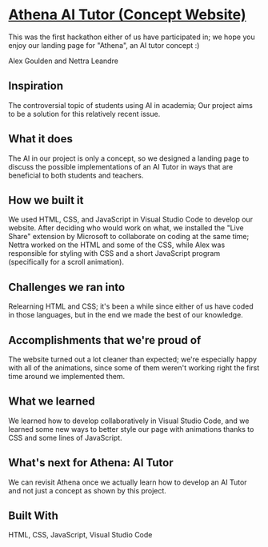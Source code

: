 # [Athena AI Tutor (Concept Website)](https://amgoulden.github.io/Athena-AI-Tutor-Concept-Website/)
This was the first hackathon either of us have participated in; we hope you enjoy our landing page for "Athena", an AI tutor concept :)

Alex Goulden and Nettra Leandre

## Inspiration
The controversial topic of students using AI in academia; Our project aims to be a solution for this relatively recent issue.

## What it does
The AI in our project is only a concept, so we designed a landing page to discuss the possible implementations of an AI Tutor in ways that are beneficial to both students and teachers.

## How we built it
We used HTML, CSS, and JavaScript in Visual Studio Code to develop our website. After deciding who would work on what, we installed the "Live Share" extension by Microsoft to collaborate on coding at the same time; Nettra worked on the HTML and some of the CSS, while Alex was responsible for styling with CSS and a short JavaScript program (specifically for a scroll animation).

## Challenges we ran into
Relearning HTML and CSS; it's been a while since either of us have coded in those languages, but in the end we made the best of our knowledge.

## Accomplishments that we're proud of
The website turned out a lot cleaner than expected; we're especially happy with all of the animations, since some of them weren't working right the first time around we implemented them.

## What we learned
We learned how to develop collaboratively in Visual Studio Code, and we learned some new ways to better style our page with animations thanks to CSS and some lines of JavaScript.

## What's next for Athena: AI Tutor
We can revisit Athena once we actually learn how to develop an AI Tutor and not just a concept as shown by this project.

## Built With
HTML, CSS, JavaScript, Visual Studio Code

